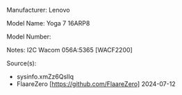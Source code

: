 Manufacturer: Lenovo

Model Name: Yoga 7 16ARP8

Model Number:

Notes:
I2C Wacom 056A:5365 [WACF2200]

Source(s):
* sysinfo.xmZz6QslIq
* FlaareZero [https://github.com/FlaareZero]
2024-07-12

